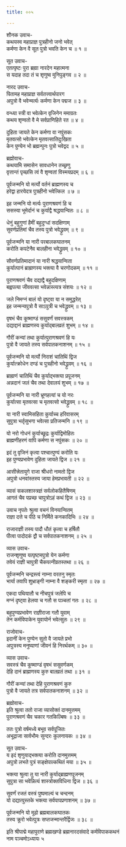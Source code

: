 ```yaml
---
title: ००५

---
```

शौनक उवाच-  
कथयस्व महाप्राज्ञ पुत्रहीनो जनो भवेत्  
कर्मणा केन वै सूत पुत्रो भवति केन च ॥ १ ॥


सूत उवाच-  
एतत्पृष्टः पुरा ब्रह्मा नारदेन महात्मना  
स यदाह तदा तं च शृणुष्व मुनिपुङ्गव ॥ २ ॥


नारद उवाच-  
पितामह महाप्राज्ञ सर्वतत्त्वार्थपारग  
अपुत्रो वै भवेन्मर्त्यः कर्मणा केन पद्मज ॥ ३ ॥


वन्ध्या स्त्री वा भवेत्केन वृजिनेन ममाग्रतः  
कथय शृण्वतो वै मे सर्वप्राणिहिते रत ॥ ४ ॥


दुहिता जायते केन कर्मणा वा नपुंसकः  
मृतवत्सो भवेत्केन मृतवत्सातिदुःखिता  
केन पुण्येन भो ब्रह्मन्पुनः पुत्रो भवेद्वद ॥ ५ ॥


ब्रह्मोवाच-  
कथयामि समासेन सावधानेन तच्छ्रणु  
वृत्तान्तं पृच्छसि त्वं वै शृण्वतां विस्मयप्रदम् ॥ ६ ॥


पूर्वजन्मनि यो मर्त्यो वर्तनं ब्राह्मणस्य च  
हरेद्वा हारयेदत्र पुत्रहीनो भवेत्किल ॥ ७ ॥


इह जन्मनि यो मर्त्यः पुराणश्रवणं हि च  
ससस्या भूमेर्दानं च कुर्याद्वै श्रद्धयान्वितः ॥ ८ ॥


धेनुं बहुगुणां हैमीं बहुदुग्धां सदक्षिणाम्  
सुवर्णप्रतिमां चैव तस्य पुत्रो भवेद्ध्रुवम् ॥ ९ ॥


पूर्वजन्मनि या नारी परबालकघातनम्  
करोति कपटेनैव बालहीना भवेद्ध्रुवम् ॥ १० ॥


सौवर्णप्रतिमादानं या नारी श्रद्धयान्विता  
कुर्यात्पानं ब्राह्मणस्य भक्त्या वै चरणोदकम् ॥ ११ ॥


पुराणश्रवणं चैव दद्याद्वै बहुदक्षिणाम्  
बह्वपत्या जीववत्सा भवेन्नास्त्यत्र संशयः ॥ १२ ॥


जले निमग्नं बालं यो दृष्ट्वा या न समुद्धरेत्  
इह जन्मन्यपुत्रो वै साऽपुत्री च भवेद्ध्रुवम् ॥ १३ ॥


वृषभं चैव कूष्माण्डं ससुवर्णं सवस्त्रकम्  
दद्याद्दानं ब्राह्मणस्य कुर्याद्बालव्रतं शुभम् ॥ १४ ॥


गौरीं कन्यां तथा कुर्यात्पुराणश्रवणं हि यः  
पुत्रो वै जायते तस्य सर्वपातकनाशनम् ॥ १५ ॥


पूर्वजन्मनि यो मर्त्यो निराशं चातिथिं द्विज  
कुर्यात्क्रोधेन दण्डं च पुत्रहीनो भवेद्ध्रुवम् ॥ १६ ॥


ब्राह्मणं चातिथिं चैव कुर्याद्भक्त्या प्रपूजनम्  
अन्नदानं जलं चैव तथा देवालयं शुभम् ॥ १७ ॥


पूर्वजन्मनि या नारी भ्रूणहत्यां च यो नरः  
कुर्यात्सा मृतवत्सा च मृतवत्सो भवेद्ध्रुवम् ॥ १८ ॥


या नारी स्वामिसहिता कुर्याच्च हरिवासरम्  
सुपुत्रा भर्तृसुभगा भवेत्सा प्रतिजन्मनि ॥ १९ ॥


यो नरो गोधनं कुर्याच्छूद्रः कुर्याद्विमोहितः  
ब्राह्मणीहरणं वापि कर्मणा स नपुंसकः ॥ २० ॥


इदं तु वृजिनं कृत्वा पश्चात्पुण्यं करोति यः  
इह पुण्यप्रभावेण दुहिता जायते द्विज ॥ २१ ॥


आसीत्त्रेतायुगे राजा श्रीधरो नामतो द्विज  
अपुत्रो धनवांस्तस्य जाया हेमप्रभावती ॥ २२ ॥


व्यासं सकलशास्त्रज्ञं सर्वलोकहितैषिणम्  
आगतं चैव पप्रच्छ चापुत्रोऽहं कथं द्विज ॥ २३ ॥


उवाच नृपतेः श्रुत्वा वचनं विनयान्वितम्  
राज्ञा दत्ते च पीठे च निर्मिते कनकादिभिः ॥ २४ ॥


राजाराज्ञी तस्य पादौ धौतं कृत्वा च हर्षितौ  
पीत्वा पादोदकं द्वौ च सर्वपातकनाशनम् ॥ २५ ॥


व्यास उवाच-  
राजन्शृणुष्व यत्पृष्टमपुत्रो येन कर्मणा  
तवेयं राज्ञी चापुत्री चैकपत्नीव्रतस्तथा ॥ २६ ॥


पूर्वजन्मनि चन्द्रस्त्वं नाम्ना वरतनु स्मृतः  
भार्या तवापि शुभ्राङ्गी नाम्ना वै शङ्करी स्मृता ॥ २७ ॥


एकदा पथियातौ च नीचपुत्रं जलेपि च  
मग्नं दृष्ट्वा हेलया च गतौ स पञ्चतां गतः ॥ २८ ॥


बहुपुण्यप्रभावेण राज्ञीराजा गतौ युवाम्  
तेन कर्मविपाकेन युवायोर्न भवेत्सुतः ॥ २९ ॥


राजोवाच-  
इदानीं केन पुण्येन सुतो वै जायते प्रभो  
अपुत्रस्य मनुष्याणां जीवनं हि निरर्थकम् ॥ ३० ॥


व्यास उवाच-  
सवस्त्रं चैव कूष्माण्डं वृषभं ससुवर्णकम्  
देहि दानं ब्राह्मणस्य कुरु बालव्रतं तथा ॥ ३१ ॥


गौरीं कन्यां तथा देहि पुराणश्रवणं कुरु  
पुत्रो वै जायते तत्र सर्वपातकनाशनम् ॥ ३२ ॥


ब्रह्मोवाच-  
इति श्रुत्वा ततो राजा व्यासोक्तं दानमुत्तमम्  
पुराणश्रवणं चैव चकार गतकिल्बिषः ॥ ३३ ॥


ततः पुत्रो वर्षमध्ये बभूव सर्वपूजितः  
अभूद्राजा सार्वभौमः सुन्दरः कुलनायकः ॥ ३४ ॥


सूत उवाच-  
य इदं शृणुयाद्भक्त्या करोति दानमुत्तमम्  
अपुत्रो लभते पुत्रं सङ्क्षेपात्कथितं मया ॥ ३५ ॥


भक्त्या श्रुत्वा तु या नारी कुर्याद्ब्राह्मणपूजनम्  
सुपुत्रा सा भवेन्नित्यं शास्त्रोक्तविधिना द्विज ॥ ३६ ॥


सुवर्णं रजतं वस्त्रं पुष्पमाल्यं च चन्दनम्  
यो दद्यात्पुस्तके भक्त्या सर्वपापप्रणाशनम् ॥ ३७ ॥


पूर्वजन्मनि यो मूढो ब्रह्मबालकघातकः  
तस्य क्रूरो भवेत्पुत्रः सप्तजन्मान्तरैर्द्विजः ॥ ३८ ॥


इति श्रीपाद्मे महापुराणे ब्रह्मखण्डे ब्रह्मनारदसंवादे कर्मविपाककथनं  
नाम पञ्चमोऽध्यायः ५